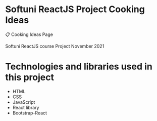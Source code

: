 # Softuni ReactJS Project Cooking Ideas

📋 Cooking Ideas Page

Softuni ReactJS course Project November 2021

<!-- # DEMO-->

# Technologies and libraries used in this project
- HTML
- CSS
- JavaScript
- React library
- Bootstrap-React
